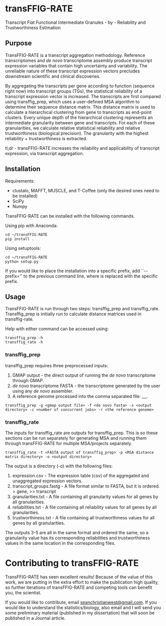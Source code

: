 # transFFIG-RATE

 Transcript Fiat Functional Intermediate Granules - by - Reliability and Trustworthiness Estimation
 
## Purpose

TransFFIG-RATE is a transcript aggregation methodology. Reference transcriptomes and *de novo* transcriptome assembly produce transcript expression variables that contain high uncertainty and variability. The unreliable nature of these transcript expression vectors precludes downstream scientific and clinical discoveries.

By aggregating the transcripts per gene according to function (sequence right now) into transcript groups (TGs), the statistical reliability of a transcript expression vector is increased. The transcripts are first compared using transffig_prep, which uses a user-defined MSA algorithm to determine their sequence distance matrix. This distance matrix is used to calculate a hierarchical clustering from gene to transcripts as end-point clusters. Every unique depth of the hierarchical clustering represents an intermediate granularity between gene and transcripts. For each of these granularities, we calculate relative statistical reliability and relative trustworthiness (biological precision). The granularity with the highest reliability + trustworthiness is extracted.

tl;dr - transFFIG-RATE increases the reliability and applicability of transcript expression, via transcript aggregation. 

## Installation

Requirements:
 - clustalo, MAFFT, MUSCLE, and T-Coffee (only the desired ones need to be installed)
 - SciPy
 - Numpy
 
TransFFIG-RATE can be installed with the following commands.

Using pip with Anaconda:

```console
cd ~/transFFIG-RATE
pip install .
```

Using setuptools:

```console
cd ~/transFFIG-RATE
python setup.py 
```

If you would like to place the installation into a specific prefix, add ``--prefix=<path>'' to the previous command line, where <path> is replaced with the specific prefix.

## Usage

TransFFIG-RATE is run through two steps: transffig\_prep and transffig\_rate. Transffig\_prep is initially run to calculate distance matrices used in transffig-rate.  

Help with either command can be accessed using:

```console
transffig_prep -h
transffig_rate -h
```

### transffig\_prep

transffig\_prep requires three preprocessed inputs:

1. GMAP output - the direct output of running the *de novo* transcriptome through GMAP.
2. *de novo* transcriptome FASTA - the transcriptome generated by the user using any *de novo* assembler.
3. A reference genome processed into the comma separated file: <gene name>,<chromosome>,<start>,<end>,<strand>.

```console
transffig_prep -g <gmap output file> -f <de novo fasta> -s <output directory> -c <number of concurrent jobs> -r <the reference genome>
```

### transffig\_rate

The inputs for transffig\_rate are outputs for transffig\_prep. This is so these sections can be run separately for generating MSA and running them through transFFIG-RATE for multiple MSA/projects separately.

```console
transffig_rate -t <FASTA output of transffig_prep> -p <MSA distance matrix directory> -o <output directory>
```

The output is a directory (-o) with the following files:

1. expression.csv - The expression table (csv) of the aggregated and unaggregated expression vectors.
2. transcript_groups.fastg - A file format similar to FASTA, but it is ordered. > gene, >> transcript
3. granularities.txt - A file containing all granularity values for all genes by all granularities.
4. reliabilities.txt - A file containing all reliability values for all genes by all granularities.
5. trustworthiness.txt - A file containing all trustworthiness values for all genes by all granularities.

The outputs 3-5 are all in the same format and ordered the same, so a granularity value has its corresponding reliabilities and trustworthiness values in the same location in the corresponding files.

# Contributing to transFFIG-RATE

TransFFIG-RATE has seen excellent results! Because of the value of this work, we are putting in the extra effort to make the publication high quality, so further iterations of transFFIG-RATE and competing tools can benefit you, the scientist. 

If you would like to contribute, email seanchristianwest@gmail.com.
If you would like to understand the statistics/biology, also email and I will send you some preliminary material (published in my dissertation) that will soon be published in a Journal article.